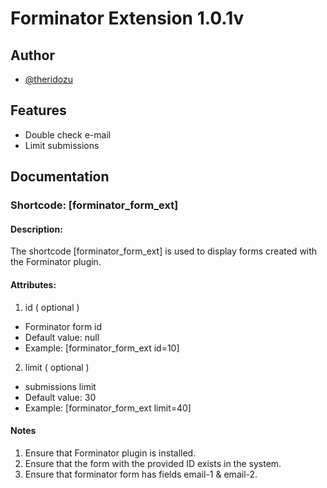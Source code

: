 # Forminator Extension 1.0.1v

## Author

- [@theridozu](https://github.com/TheRidozu)


## Features

- Double check e-mail
- Limit submissions



## Documentation

### Shortcode: [forminator_form_ext]

#### Description:

The shortcode [forminator_form_ext] is used to display forms created with the Forminator plugin.

#### Attributes: 

1. id ( optional )
 - Forminator form id
 - Default value: null
 - Example: [forminator_form_ext id=10]
2. limit ( optional )
 - submissions limit
 - Default value: 30
 - Example: [forminator_form_ext limit=40]

#### Notes
1. Ensure that Forminator plugin is installed.
2. Ensure that the form with the provided ID exists in the system.
3. Ensure that forminator form has fields email-1 & email-2.